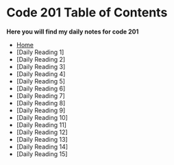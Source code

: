# Code 201 Table of Contents

 **Here you will find my daily notes for code 201**

- [Home](README.md)
- [Daily Reading 1]
- [Daily Reading 2]
- [Daily Reading 3]
- [Daily Reading 4]
- [Daily Reading 5]
- [Daily Reading 6]
- [Daily Reading 7]
- [Daily Reading 8]
- [Daily Reading 9]
- [Daily Reading 10]
- [Daily Reading 11]
- [Daily Reading 12]
- [Daily Reading 13]
- [Daily Reading 14]
- [Daily Reading 15]
